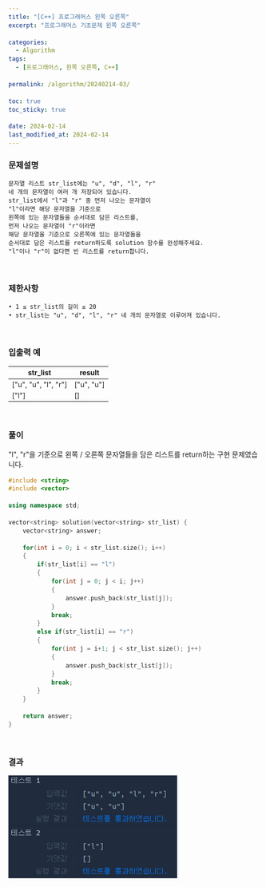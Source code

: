 ```yaml
---
title: "[C++] 프로그래머스 왼쪽 오른쪽"
excerpt: "프로그래머스 기초문제 왼쪽 오른쪽"

categories:
  - Algorithm
tags:
  - [프로그래머스, 왼쪽 오른쪽, C++]

permalink: /algorithm/20240214-03/

toc: true
toc_sticky: true

date: 2024-02-14
last_modified_at: 2024-02-14
---
```


### 문제설명

    문자열 리스트 str_list에는 "u", "d", "l", "r"
    네 개의 문자열이 여러 개 저장되어 있습니다.
    str_list에서 "l"과 "r" 중 먼저 나오는 문자열이
    "l"이라면 해당 문자열을 기준으로
    왼쪽에 있는 문자열들을 순서대로 담은 리스트를,
    먼저 나오는 문자열이 "r"이라면
    해당 문자열을 기준으로 오른쪽에 있는 문자열들을
    순서대로 담은 리스트를 return하도록 solution 함수를 완성해주세요.
    "l"이나 "r"이 없다면 빈 리스트를 return합니다.

<br/>

### 제한사항

    • 1 ≤ str_list의 길이 ≤ 20
    • str_list는 "u", "d", "l", "r" 네 개의 문자열로 이루어져 있습니다.

<br/>

### 입출력 예

|str_list|result|
|---|---|
|["u", "u", "l", "r"]|["u", "u"]|
|["l"]|[]|

<br/>

### 풀이

"l", "r"을 기준으로 왼쪽 / 오른쪽 문자열들을 담은 리스트를 return하는 구현 문제였습니다.

```cpp
#include <string>
#include <vector>

using namespace std;

vector<string> solution(vector<string> str_list) {
    vector<string> answer;
    
    for(int i = 0; i < str_list.size(); i++)
    {
        if(str_list[i] == "l")
        {
            for(int j = 0; j < i; j++)
            {
                answer.push_back(str_list[j]);
            }
            break;
        }
        else if(str_list[i] == "r")
        {
            for(int j = i+1; j < str_list.size(); j++)
            {
                answer.push_back(str_list[j]);
            }
            break;
        }
    }
    
    return answer;
}
```

<br/>

### 결과
![코드 실행결과](/assets/images/posts_img/20240214-03/001.png "코드 실행결과")

<script async src="https://pagead2.googlesyndication.com/pagead/js/adsbygoogle.js?client=ca-pub-9590884639502637"
     crossorigin="anonymous"></script>
<!-- devlogbase_01 -->
<ins class="adsbygoogle"
     style="display:block"
     data-ad-client="ca-pub-9590884639502637"
     data-ad-slot="4742297382"
     data-ad-format="auto"
     data-full-width-responsive="true"></ins>
<script>
     (adsbygoogle = window.adsbygoogle || []).push({});
</script>
